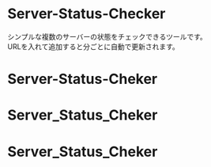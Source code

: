 # Server-Status-Checker

シンプルな複数のサーバーの状態をチェックできるツールです。  
URLを入れて追加すると分ごとに自動で更新されます。  
# Server-Status-Cheker
# Server_Status_Cheker
# Server_Status_Cheker
